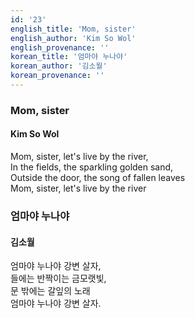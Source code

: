 ```yaml
---
id: '23'
english_title: 'Mom, sister'
english_author: 'Kim So Wol'
english_provenance: ''
korean_title: '엄마야 누나야'
korean_author: '김소월'
korean_provenance: ''
---
```


### Mom, sister

#### Kim So Wol

Mom, sister, let's live by the river,\
In the fields, the sparkling golden sand,\
Outside the door, the song of fallen leaves\
Mom, sister, let's live by the river

### 엄마야 누나야

#### 김소월

엄마야 누나야 강변 살자,\
들에는 반짝이는 금모랫빛,\
문 밖에는 갈잎의 노래\
엄마야 누나야 강변 살자.
